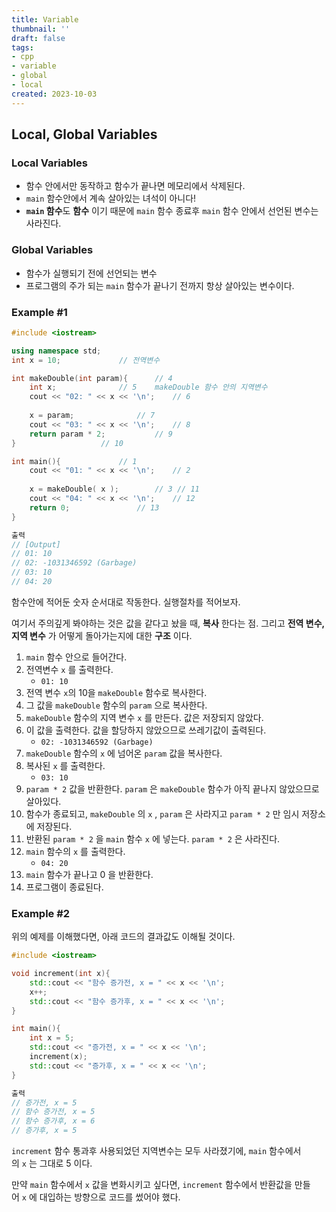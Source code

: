 ```yaml
---
title: Variable
thumbnail: ''
draft: false
tags:
- cpp
- variable
- global
- local
created: 2023-10-03
---
```


## Local, Global Variables

### Local Variables

* 함수 안에서만 동작하고 함수가 끝나면 메모리에서 삭제된다.
* `main` 함수안에서 계속 살아있는 녀석이 아니다!
* **`main` 함수**도 **함수** 이기 때문에 `main` 함수 종료후 `main` 함수 안에서 선언된 변수는 사라진다.

### Global Variables

* 함수가 실행되기 전에 선언되는 변수
* 프로그램의 주가 되는 `main` 함수가 끝나기 전까지 항상 살아있는 변수이다.

### Example #1

````c++
#include <iostream>

using namespace std;
int x = 10;				// 전역변수

int makeDouble(int param){		// 4
    int x;				// 5 	makeDouble 함수 안의 지역변수
    cout << "02: " << x << '\n';	// 6
    
    x = param;				// 7
    cout << "03: " << x << '\n';	// 8
    return param * 2;			// 9
}					// 10

int main(){				// 1	
    cout << "01: " << x << '\n';	// 2
    
    x = makeDouble( x );		// 3 // 11
    cout << "04: " << x << '\n';	// 12
    return 0;				// 13
}
````

````c++
출력
// [Output]
// 01: 10
// 02: -1031346592 (Garbage)
// 03: 10
// 04: 20
````

함수안에 적어둔 숫자 순서대로 작동한다. 실행절차를 적어보자.

여기서 주의깊게 봐야하는 것은 값을 같다고 놨을 때, **복사** 한다는 점. 그리고 **전역 변수, 지역 변수** 가 어떻게 돌아가는지에 대한 **구조** 이다.

1. `main` 함수 안으로 들어간다.
1. 전역변수 `x` 를 출력한다.
   * `01: 10`
1. 전역 변수 `x`의 10을 `makeDouble` 함수로 복사한다.
1. 그 값을 `makeDouble` 함수의 `param` 으로 복사한다.
1. `makeDouble` 함수의 지역 변수 `x` 를 만든다. 값은 저장되지 않았다.
1. 이 값을 출력한다. 값을 할당하지 않았으므로 쓰레기값이 출력된다.
   * `02: -1031346592 (Garbage)`
1. `makeDouble` 함수의 `x` 에 넘어온 `param` 값을 복사한다.
1. 복사된 `x` 를 출력한다.
   * `03: 10`
1. `param * 2` 값을 반환한다. `param` 은 `makeDouble` 함수가 아직 끝나지 않았으므로 살아있다.
1. 함수가 종료되고, `makeDouble` 의 `x` , `param` 은 사라지고 `param * 2` 만 임시 저장소에 저장된다.
1. 반환된 `param * 2` 을 `main` 함수 `x` 에 넣는다. `param * 2` 은 사라진다.
1. `main` 함수의 `x` 를 출력한다.
   - `04: 20`
1. `main` 함수가 끝나고 0 을 반환한다.
1. 프로그램이 종료된다.

### Example #2

위의 예제를 이해했다면, 아래 코드의 결과값도 이해될 것이다.

````c++
#include <iostream>

void increment(int x){
    std::cout << "함수 증가전, x = " << x << '\n';
    x++;
    std::cout << "함수 증가후, x = " << x << '\n';
}

int main(){
    int x = 5;
    std::cout << "증가전, x = " << x << '\n';
    increment(x);
    std::cout << "증가후, x = " << x << '\n';
}
````

````c++
출력
// 증가전, x = 5
// 함수 증가전, x = 5
// 함수 증가후, x = 6
// 증가후, x = 5
````

`increment` 함수 통과후 사용되었던 지역변수는 모두 사라졌기에, `main` 함수에서의 `x` 는 그대로 5 이다.

만약 `main` 함수에서 `x` 값을 변화시키고 싶다면, `increment` 함수에서 반환값을 만들어 `x` 에 대입하는 방향으로 코드를 썼어야 했다.
